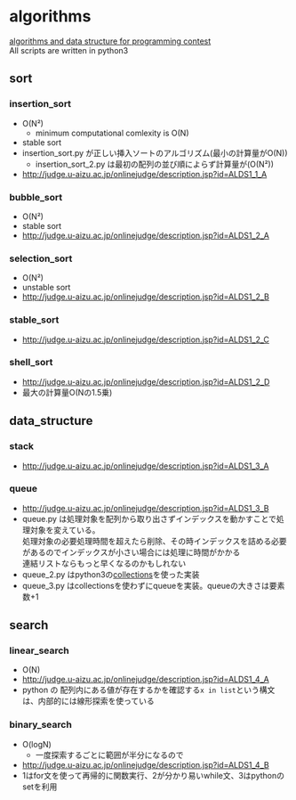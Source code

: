 # algorithms

[algorithms and data structure for programming contest](https://www.amazon.co.jp/dp/B00U5MVXZO/ref=dp-kindle-redirect?_encoding=UTF8&btkr=1)  
All scripts are written in python3

## sort

### insertion_sort

- O(N²)
  - minimum computational comlexity is O(N)
- stable sort
- insertion_sort.py が正しい挿入ソートのアルゴリズム(最小の計算量がO(N))
    - insertion_sort_2.py は最初の配列の並び順によらず計算量が(O(N²))
- http://judge.u-aizu.ac.jp/onlinejudge/description.jsp?id=ALDS1_1_A

### bubble_sort

- O(N²)
- stable sort
- http://judge.u-aizu.ac.jp/onlinejudge/description.jsp?id=ALDS1_2_A

### selection_sort

- O(N²)
- unstable sort
- http://judge.u-aizu.ac.jp/onlinejudge/description.jsp?id=ALDS1_2_B

### stable_sort

- http://judge.u-aizu.ac.jp/onlinejudge/description.jsp?id=ALDS1_2_C

### shell_sort

- http://judge.u-aizu.ac.jp/onlinejudge/description.jsp?id=ALDS1_2_D
- 最大の計算量O(Nの1.5乗)

## data_structure

### stack

- http://judge.u-aizu.ac.jp/onlinejudge/description.jsp?id=ALDS1_3_A

### queue

- http://judge.u-aizu.ac.jp/onlinejudge/description.jsp?id=ALDS1_3_B
- queue.py は処理対象を配列から取り出さずインデックスを動かすことで処理対象を変えている。  
  処理対象の必要処理時間を超えたら削除、その時インデックスを詰める必要があるのでインデックスが小さい場合には処理に時間がかかる  
  連結リストならもっと早くなるのかもしれない
- queue_2.py はpython3の[collections](https://docs.python.jp/3/library/collections.html#collections.deque)を使った実装
- queue_3.py はcollectionsを使わずにqueueを実装。queueの大きさは要素数+1

## search

### linear_search

- O(N)
- http://judge.u-aizu.ac.jp/onlinejudge/description.jsp?id=ALDS1_4_A
- python の 配列内にある値が存在するかを確認する`x in list`という構文は、内部的には線形探索を使っている

### binary_search

- O(logN)
  - 一度探索するごとに範囲が半分になるので
- http://judge.u-aizu.ac.jp/onlinejudge/description.jsp?id=ALDS1_4_B
- 1はfor文を使って再帰的に関数実行、2が分かり易いwhile文、3はpythonのsetを利用